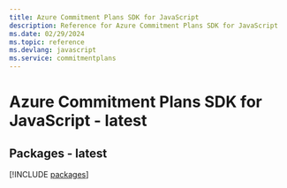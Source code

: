 ```yaml
---
title: Azure Commitment Plans SDK for JavaScript
description: Reference for Azure Commitment Plans SDK for JavaScript
ms.date: 02/29/2024
ms.topic: reference
ms.devlang: javascript
ms.service: commitmentplans
---
```

# Azure Commitment Plans SDK for JavaScript - latest
## Packages - latest
[!INCLUDE [packages](commitment-plans-index.md)]